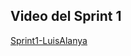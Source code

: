 ## Video del Sprint 1

[Sprint1-LuisAlanya](https://unipe-my.sharepoint.com/:v:/g/personal/luis_alanya_c_uni_pe/Efi9_9VnA0dMgxDe3RhBXOkBOQtV5FCQIRWBsikryvCp1g?nav=eyJyZWZlcnJhbEluZm8iOnsicmVmZXJyYWxBcHAiOiJPbmVEcml2ZUZvckJ1c2luZXNzIiwicmVmZXJyYWxBcHBQbGF0Zm9ybSI6IldlYiIsInJlZmVycmFsTW9kZSI6InZpZXciLCJyZWZlcnJhbFZpZXciOiJNeUZpbGVzTGlua0NvcHkifX0&e=AYLina)
